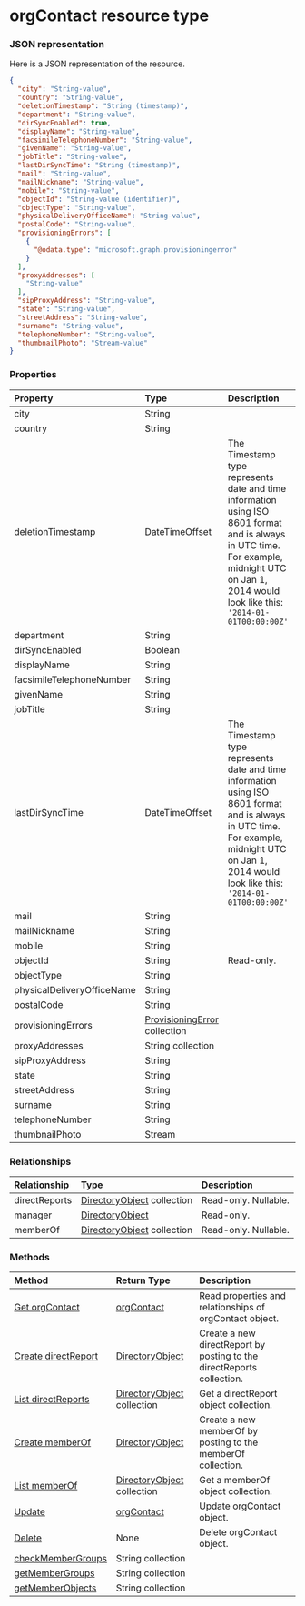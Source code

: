 # orgContact resource type



### JSON representation

Here is a JSON representation of the resource.

<!-- {
  "blockType": "resource",
  "optionalProperties": [

  ],
  "@odata.type": "microsoft.graph.orgcontact"
}-->

```json
{
  "city": "String-value",
  "country": "String-value",
  "deletionTimestamp": "String (timestamp)",
  "department": "String-value",
  "dirSyncEnabled": true,
  "displayName": "String-value",
  "facsimileTelephoneNumber": "String-value",
  "givenName": "String-value",
  "jobTitle": "String-value",
  "lastDirSyncTime": "String (timestamp)",
  "mail": "String-value",
  "mailNickname": "String-value",
  "mobile": "String-value",
  "objectId": "String-value (identifier)",
  "objectType": "String-value",
  "physicalDeliveryOfficeName": "String-value",
  "postalCode": "String-value",
  "provisioningErrors": [
    {
      "@odata.type": "microsoft.graph.provisioningerror"
    }
  ],
  "proxyAddresses": [
    "String-value"
  ],
  "sipProxyAddress": "String-value",
  "state": "String-value",
  "streetAddress": "String-value",
  "surname": "String-value",
  "telephoneNumber": "String-value",
  "thumbnailPhoto": "Stream-value"
}

```
### Properties
| Property	   | Type	|Description|
|:---------------|:--------|:----------|
|city|String||
|country|String||
|deletionTimestamp|DateTimeOffset|The Timestamp type represents date and time information using ISO 8601 format and is always in UTC time. For example, midnight UTC on Jan 1, 2014 would look like this: `'2014-01-01T00:00:00Z'`|
|department|String||
|dirSyncEnabled|Boolean||
|displayName|String||
|facsimileTelephoneNumber|String||
|givenName|String||
|jobTitle|String||
|lastDirSyncTime|DateTimeOffset|The Timestamp type represents date and time information using ISO 8601 format and is always in UTC time. For example, midnight UTC on Jan 1, 2014 would look like this: `'2014-01-01T00:00:00Z'`|
|mail|String||
|mailNickname|String||
|mobile|String||
|objectId|String| Read-only.|
|objectType|String||
|physicalDeliveryOfficeName|String||
|postalCode|String||
|provisioningErrors|[ProvisioningError](provisioningerror.md) collection||
|proxyAddresses|String collection||
|sipProxyAddress|String||
|state|String||
|streetAddress|String||
|surname|String||
|telephoneNumber|String||
|thumbnailPhoto|Stream||

### Relationships
| Relationship | Type	|Description|
|:---------------|:--------|:----------|
|directReports|[DirectoryObject](directoryobject.md) collection| Read-only. Nullable.|
|manager|[DirectoryObject](directoryobject.md)| Read-only.|
|memberOf|[DirectoryObject](directoryobject.md) collection| Read-only. Nullable.|

### Methods

| Method		   | Return Type	|Description|
|:---------------|:--------|:----------|
|[Get orgContact](../api/orgcontact_get.md) | [orgContact](orgcontact.md) |Read properties and relationships of orgContact object.|
|[Create directReport](../api/orgcontact_post_directreports.md) |[DirectoryObject](directoryobject.md)| Create a new directReport by posting to the directReports collection.|
|[List directReports](../api/orgcontact_list_directreports.md) |[DirectoryObject](directoryobject.md) collection| Get a directReport object collection.|
|[Create memberOf](../api/orgcontact_post_memberof.md) |[DirectoryObject](directoryobject.md)| Create a new memberOf by posting to the memberOf collection.|
|[List memberOf](../api/orgcontact_list_memberof.md) |[DirectoryObject](directoryobject.md) collection| Get a memberOf object collection.|
|[Update](../api/orgcontact_update.md) | [orgContact](orgcontact.md)	|Update orgContact object. |
|[Delete](../api/orgcontact_delete.md) | None |Delete orgContact object. |
|[checkMemberGroups](../api/orgcontact_checkmembergroups.md)|String collection||
|[getMemberGroups](../api/orgcontact_getmembergroups.md)|String collection||
|[getMemberObjects](../api/orgcontact_getmemberobjects.md)|String collection||

<!-- uuid: 8fcb5dbc-d5aa-4681-8e31-b001d5168d79
2015-10-25 14:57:30 UTC -->
<!-- {
  "type": "#page.annotation",
  "description": "orgContact resource",
  "keywords": "",
  "section": "documentation",
  "tocPath": ""
}-->